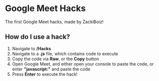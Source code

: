 # Google Meet Hacks
The first Google Meet hacks, made by ZackiBoiz!

## How do I use a hack?
1. Navigate to **/Hacks**
2. Navigate to a **.js** file, which contains code to execute
3. Copy the code via **Raw**, or the **Copy** button
4. Open Google Meet, and either open your console to paste the code, or enter **"javascript:"** and paste the code
5. Press **Enter** to execute the hack!
